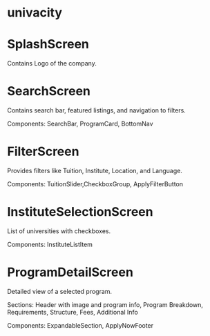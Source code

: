 # univacity


# SplashScreen
Contains Logo of the company.

# SearchScreen
Contains search bar, featured listings, and navigation to filters.

Components: SearchBar, ProgramCard, BottomNav

# FilterScreen
Provides filters like Tuition, Institute, Location, and Language.

Components: TuitionSlider,CheckboxGroup, ApplyFilterButton

# InstituteSelectionScreen
List of universities with checkboxes.

Components: InstituteListItem

# ProgramDetailScreen
Detailed view of a selected program.

Sections: Header with image and program info, Program Breakdown, Requirements, Structure, Fees, Additional Info

Components: ExpandableSection, ApplyNowFooter

